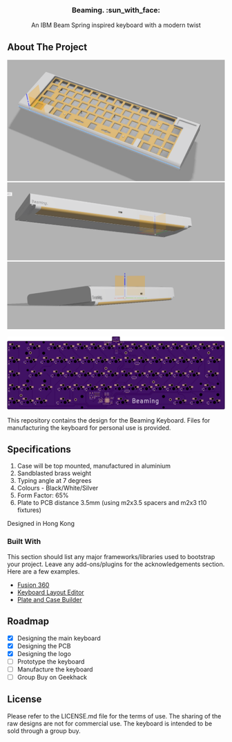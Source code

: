 <!-- PROJECT LOGO -->
<br />
<div align="center">
  <h3 align="center">Beaming. :sun_with_face:</h3>

  <p align="center">
    An IBM Beam Spring inspired keyboard with a modern twist
    <br />
  </p>
</div>

<!-- ABOUT THE PROJECT -->
## About The Project

![My Image3](images/top.png)
![My Image4](images/back.png)
![My Image5](images/side.png)

![My Image2](pcb/Board_Bottom.png)

This repository contains the design for the Beaming Keyboard. Files for manufacturing the keyboard for personal use is provided.


## Specifications
1. Case will be top mounted, manufactured in aluminium
2. Sandblasted brass weight
3. Typing angle at 7 degrees
4. Colours - Black/White/Silver
5. Form Factor: 65%
6. Plate to PCB distance 3.5mm (using m2x3.5 spacers and m2x3 t10 fixtures)

Designed in Hong Kong

### Built With

This section should list any major frameworks/libraries used to bootstrap your project. Leave any add-ons/plugins for the acknowledgements section. Here are a few examples.

* [Fusion 360](https://www.autodesk.com/products/fusion-360/overview?term=1-YEAR&tab=subscription)
* [Keyboard Layout Editor](http://www.keyboard-layout-editor.com/)
* [Plate and Case Builder](http://builder.swillkb.com/)

<!-- ROADMAP -->
## Roadmap

- [x] Designing the main keyboard
- [x] Designing the PCB
- [x] Designing the logo
- [ ] Prototype the keyboard
- [ ] Manufacture the keyboard
- [ ] Group Buy on Geekhack

<!-- LICENSE -->
## License

Please refer to the LICENSE.md file for the terms of use. The sharing of the raw designs are not for commercial use. The keyboard is intended to be sold through a group buy.
